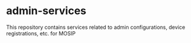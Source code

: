 # admin-services
This repository contains services related to admin configurations, device registrations, etc. for MOSIP
